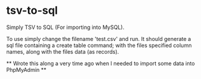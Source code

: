 # tsv-to-sql
Simply TSV to SQL (For importing into MySQL).

To use simply change the filename 'test.csv' and run. It should generate a sql file containing a create table command; with the files specified column names, along with the files data (as records).

** Wrote this along a very time ago when I needed to import some data into PhpMyAdmin **